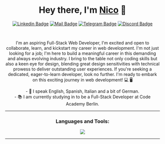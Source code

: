 <div align="center">
  
  <h1>Hey there, I'm <a href="https://www.linkedin.com/in/nicolascantarelli/">Nico</a> 👋</h1>

  [![Linkedin Badge](https://img.shields.io/badge/-nicolascantarelli-blue?style=flat&logo=Linkedin&logoColor=white&link=https://www.linkedin.com/in/nicolascantarelli/)](https://www.linkedin.com/in/nicolascantarelli/)
  [![Mail Badge](https://img.shields.io/badge/-necantarelli@gmail.com-c14438?style=flat&logo=Gmail&logoColor=white&link=mailto:necantarelli@gmail.com)](mailto:necantarelli@gmail.com)
  [![Telegram Badge](https://img.shields.io/badge/-necantarelli-26A5E4?style=flat&logo=Telegram&logoColor=white&link=https://www.t.me/necantarelli)](https://www.t.me/necantarelli)
  [![Discord Badge](https://img.shields.io/badge/-necantarelli-5865F2?style=flat&logo=Discord&logoColor=white&link=)](https://www.discordapp.com/users/necantarelli)
  
</div>
</br>
<div align="center">
  <p>I'm an aspiring Full-Stack Web Developer, I'm excited and open to collaborate, learn, and kickstart my career in web development. I'm not just looking for a job; I'm here to build a meaningful career in this     
  demanding and always evolving industry. I bring to the table not only coding skills but also a keen eye for design, blending great design sensitivities with technical prowess to deliver outstanding user experiences. If 
  you're seeking a dedicated, eager-to-learn developer, look no further. I'm ready to embark on this exciting journey in web development! 💻 🖥</p>

  <!-- I'm Nico, an aspiring Fullstack Web Developer with an unwavering passion for creating captivating, user-centric websites. My journey into web development is driven by an insatiable curiosity and a deep desire to      make a mark in the field. I'm eagerly seeking opportunities to collaborate with fellow developers, work on exciting projects, and expand my skill set. It's not just about finding a job; I'm determined to cultivate a 
  meaningful career by staying at the forefront of emerging technologies and consistently delivering exceptional solutions. If you're in search of a dedicated and enthusiastic developer ready to embark on this 
  exhilarating path of web development, I'm your ideal partner. Together, we can create remarkable digital experiences and push the boundaries of what's possible in the web development world. -->
  
</div>
<!-- </br> -->
<div align="center">
  <p>
  - 💬 I speak English, Spanish, Italian and a bit of German.</br>
  - 📚 I am currently studying in to be a Full-Stack Developer at Code Academy Berlin.</br>
  </p>
</div>
<hr>
<div align="center">
  <h3>Languages and Tools:</h3>
  <img src="https://skillicons.dev/icons?i=html,css,js,ts,react,bootstrap,git,github,vscode,firebase,gatsby,linux,postman,vite,figma" />
</div>
<hr>
